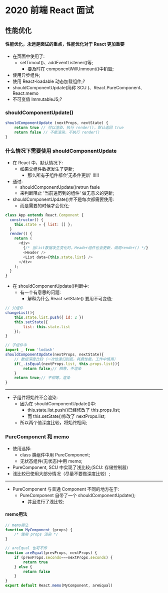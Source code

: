 # 2020 前端 React 面试

## 性能优化

#### 性能优化，永远是面试的重点，性能优化对于 React 更加重要

- 在页面中使用了:
  - setTimout()、addEventListener()等;
    - 要及时在 componentWillUnmount()中销毁;
- 使用异步组件;
- 使用 React-loadable 动态加载组件;?
- shouldComponentUpdate(简称 SCU )、React.PureComponent、React.memo
- 不可变值 ImmutableJS;?

### shouldComponentUpdate()

```js
shouldComponentUpdate (nextProps, nextState) {
    return true // 可以渲染，执行 render()，默认返回 true
    return false // 不能渲染，不执行 render()
}
```

### 什么情况下需要使用 shouldComponentUpdate

- 在 React 中，默认情况下:
  - 如果父组件数据发生了更新;
    - 那么所有子组件都会'无条件更新' !!!!!
- 通过:
  - shouldComponentUpdate()retrun fasle
  - 来判断阻止 '当前遍历到的组件' 做无意义的更新;
- shouldComponentUpdate()并不是每次都需要使用:
  - 而是需要的时候才会优化;

```js
class App extends React.Component {
  constructor() {
    this.state = { list: [] };
  }
  render() {
    return (
      <div>
        {/* 当list数据发生变化时，Header组件也会更新，调用render() */}
        <Header />
        <List data={this.state.list} />
      </div>
    );
  }
}
```

- 在 shouldComponentUpdate()判断中:
  - 有一个有意思的问题:
    - 解释为什么 React setState() 要用不可变值;

```js
// 父组件
changeList(){
    this.state.list.push({ id: 2 })
    this.setState({
        list: this.state.list
    });
}

// 子组件中
import _ from 'lodash'
shouldComponentUpdate(nextProps, nextState){
    // 数组深度比较（一次性递归到底，耗费性能，工作中慎用）
    if(_.isEqual(nextProps.list, this.props.list)){
        return false;// 相等，不渲染
    }
    return true;// 不相等，渲染
}
```

---

- 子组件将始终不会渲染:
  - 因为在 shouldComponentUpdate()中:
    - this.state.list.push()已经修改了 this.props.list;
    - 而 this.setState()修改了 nextProps.list;
  - 所以两个值深度比较，将始终相同;

### PureComponent 和 memo

- 使用选择:
  - class 类组件中用 PureComponent;
  - 无状态组件(无状态)中用 memo;
- PureComponent, SCU 中实现了浅比较;(SCU: 存储控制器)
- 浅比较已使用大部分情况（尽量不要做深度比较）;

---

- PureComponent 与普通 Component 不同的地方在于:
  - PureComponent 自带了一个 shouldComponentUpdate();
    - 并且进行了浅比较;

#### memo用法

```js
// memo用法
function MyComponent (props) {
    /* 使用 props 渲染 */
}

// areEqual 也可不传
function areEqual(prevProps, nextProps) {
    if (prevProps.seconds===nextProps.seconds) {
        return true
    } else {
        return false
    }
}
export default React.memo(MyComponent, areEqual)
```
